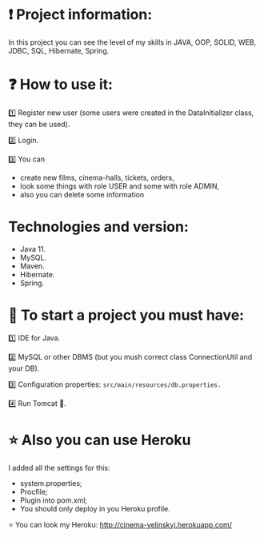 # ❗️ Project information:
In this project you can see the level of my skills in JAVA, OOP, SOLID, WEB, JDBC, SQL, Hibernate, Spring.
# ❓ How to use it:
1️⃣ Register new user (some users were created in the DataInitializer class, they can be used).

2️⃣ Login.

3️⃣ You can
- create new films, cinema-halls, tickets, orders,
- look some things with role USER and some with role ADMIN,
- also you can delete some information
# Technologies and version:
- Java 11.
- MySQL.
- Maven.
- Hibernate.
- Spring.
# 🔧  To start a project you must have:
1️⃣ IDE for Java.

2️⃣ MySQL or other DBMS (but you mush correct class ConnectionUtil and your DB).

3️⃣ Configuration properties:
`
    src/main/resources/db.properties.
`

4️⃣ Run Tomcat 🚀.

# ⭐ Also you can use Heroku
I added all the settings for this:
- system.properties;
- Procfile;
- Plugin into pom.xml;
- You should only deploy in you Heroku profile.

⭐ You can look my Heroku: http://cinema-yelinskyi.herokuapp.com/



